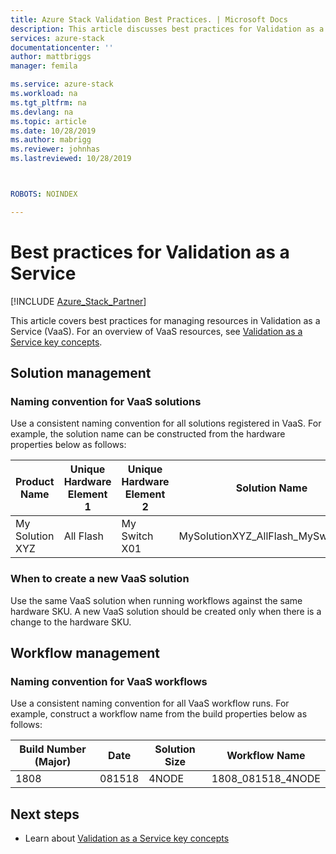 ```yaml
---
title: Azure Stack Validation Best Practices. | Microsoft Docs
description: This article discusses best practices for Validation as a Service.
services: azure-stack
documentationcenter: ''
author: mattbriggs
manager: femila

ms.service: azure-stack
ms.workload: na
ms.tgt_pltfrm: na
ms.devlang: na
ms.topic: article
ms.date: 10/28/2019
ms.author: mabrigg
ms.reviewer: johnhas
ms.lastreviewed: 10/28/2019



ROBOTS: NOINDEX

---
```


# Best practices for Validation as a Service

[!INCLUDE [Azure_Stack_Partner](./includes/azure-stack-partner-appliesto.md)]

This article covers best practices for managing resources in Validation as a Service (VaaS). For an overview of VaaS resources, see [Validation as a Service key concepts](azure-stack-vaas-key-concepts.md).

## Solution management

### Naming convention for VaaS solutions

Use a consistent naming convention for all solutions registered in VaaS. For example, the solution name can be constructed from the hardware properties below as follows:

|Product Name | Unique Hardware Element 1 | Unique Hardware Element 2 | Solution Name
|---|---|---|---|
My Solution XYZ |  All Flash | My Switch X01 | MySolutionXYZ_AllFlash_MySwitchX01

### When to create a new VaaS solution

Use the same VaaS solution when running workflows against the same hardware SKU. A new VaaS solution should be created only when there is a change to the hardware SKU.

## Workflow management

### Naming convention for VaaS workflows

Use a consistent naming convention for all VaaS workflow runs. For example, construct a workflow name from the build properties below as follows:

|Build Number (Major) | Date | Solution Size | Workflow Name
|---|---|---| ---|
1808 | 081518 | 4NODE | 1808_081518_4NODE

## Next steps

- Learn about [Validation as a Service key concepts](azure-stack-vaas-key-concepts.md)
